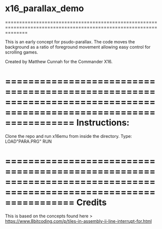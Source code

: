 # x16_parallax_demo
====================================================================================================================

This is an early concept for psudo-parallax. The code moves the background as a ratio of foreground movement
allowing easy control for scrolling games.

Created by Matthew Cunnah for the Commander X16.

====================================================================================================================
Instructions:
====================================================================================================================

Clone the repo and run x16emu from inside the directory.
Type: LOAD"PARA.PRG"
      RUN
      
====================================================================================================================
Credits
====================================================================================================================

This is based on the concepts found here > https://www.8bitcoding.com/p/tiles-in-assembly-ii-line-interrupt-for.html

